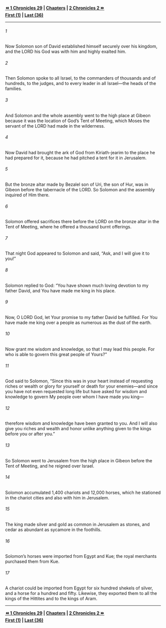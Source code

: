   
**[⏪ 1 Chronicles 29](../44.13%201%20Chronicles/1%20Chronicles%2029.md) | [Chapters](./_index.md) | [2 Chronicles 2 ⏩](./2%20Chronicles%202.md)**  
**[First (1)](2%20Chronicles%201.md) | [Last (36)](./2%20Chronicles%2036.md)**  
  
---  
  
###### 1  
Now Solomon son of David established himself securely over his kingdom, and the LORD his God was with him and highly exalted him.  
  
###### 2  
Then Solomon spoke to all Israel, to the commanders of thousands and of hundreds, to the judges, and to every leader in all Israel—the heads of the families.  
  
###### 3  
And Solomon and the whole assembly went to the high place at Gibeon because it was the location of God’s Tent of Meeting, which Moses the servant of the LORD had made in the wilderness.  
  
###### 4  
Now David had brought the ark of God from Kiriath-jearim to the place he had prepared for it, because he had pitched a tent for it in Jerusalem.  
  
###### 5  
But the bronze altar made by Bezalel son of Uri, the son of Hur, was in Gibeon before the tabernacle of the LORD. So Solomon and the assembly inquired of Him there.  
  
###### 6  
Solomon offered sacrifices there before the LORD on the bronze altar in the Tent of Meeting, where he offered a thousand burnt offerings.  
  
###### 7  
That night God appeared to Solomon and said, “Ask, and I will give it to you!”  
  
###### 8  
Solomon replied to God: “You have shown much loving devotion to my father David, and You have made me king in his place.  
  
###### 9  
Now, O LORD God, let Your promise to my father David be fulfilled. For You have made me king over a people as numerous as the dust of the earth.  
  
###### 10  
Now grant me wisdom and knowledge, so that I may lead this people. For who is able to govern this great people of Yours?”  
  
###### 11  
God said to Solomon, “Since this was in your heart instead of requesting riches or wealth or glory for yourself or death for your enemies—and since you have not even requested long life but have asked for wisdom and knowledge to govern My people over whom I have made you king—  
  
###### 12  
therefore wisdom and knowledge have been granted to you. And I will also give you riches and wealth and honor unlike anything given to the kings before you or after you.”  
  
###### 13  
So Solomon went to Jerusalem from the high place in Gibeon before the Tent of Meeting, and he reigned over Israel.  
  
###### 14  
Solomon accumulated 1,400 chariots and 12,000 horses, which he stationed in the chariot cities and also with him in Jerusalem.  
  
###### 15  
The king made silver and gold as common in Jerusalem as stones, and cedar as abundant as sycamore in the foothills.  
  
###### 16  
Solomon’s horses were imported from Egypt and Kue; the royal merchants purchased them from Kue.  
  
###### 17  
A chariot could be imported from Egypt for six hundred shekels of silver, and a horse for a hundred and fifty. Likewise, they exported them to all the kings of the Hittites and to the kings of Aram.  
  
  
---  
  
**[⏪ 1 Chronicles 29](../44.13%201%20Chronicles/1%20Chronicles%2029.md) | [Chapters](./_index.md) | [2 Chronicles 2 ⏩](./2%20Chronicles%202.md)**  
**[First (1)](2%20Chronicles%201.md) | [Last (36)](./2%20Chronicles%2036.md)**  
  
